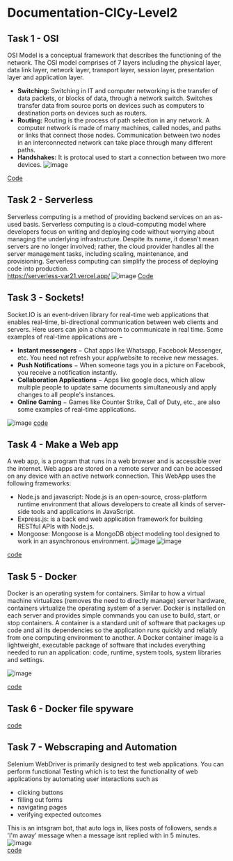 # Documentation-ClCy-Level2
## Task 1 - OSI
OSI Model is a conceptual framework that describes the functioning of the network. 
The OSI model comprises of 7 layers including the physical layer, data link layer, network layer, transport layer, session layer, presentation layer and application layer.    
- **Switching:** Switching in IT and computer networking is the transfer of data packets, or blocks of data, through a network switch. Switches transfer data from source ports on devices such as computers to destination ports on devices such as routers.  
- **Routing:** Routing is the process of path selection in any network. A computer network is made of many machines, called nodes, and paths or links that connect those nodes. Communication between two nodes in an interconnected network can take place through many different paths.  
- **Handshakes:** It is protocal used to start a connection between two more devices.
![image](https://github.com/user-attachments/assets/e0f16e70-4ebd-48ef-9ad7-ad0715eafc39)

[Code](https://github.com/vvvvvvss/OSI)

## Task 2 - Serverless
Serverless computing is a method of providing backend services on an as-used basis. 
Serverless computing is a cloud-computing model where developers focus on writing and deploying code without worrying about managing the underlying infrastructure. 
Despite its name, it doesn't mean servers are no longer involved; rather, the cloud provider handles all the server management tasks, including scaling, maintenance, and provisioning.
Serverless computing can simplify the process of deploying code into production.  
https://serverless-var21.vercel.app/
![image](https://github.com/user-attachments/assets/c623948f-db3a-40b4-b6cc-7dd8ad85f888)
[Code](https://github.com/vvvvvvss/Serverless)

## Task 3 - Sockets!
Socket.IO is an event-driven library for real-time web applications that enables real-time, bi-directional communication between web clients and servers.
Here users can join a chatroom to communicate in real time. 
Some examples of real-time applications are − 
- **Instant messengers** − Chat apps like Whatsapp, Facebook Messenger, etc. You need not refresh your app/website to receive new messages.
- **Push Notifications** − When someone tags you in a picture on Facebook, you receive a notification instantly. 
- **Collaboration Applications** − Apps like google docs, which allow multiple people to update same documents simultaneously and apply changes to all people's instances. 
- **Online Gaming** − Games like Counter Strike, Call of Duty, etc., are also some examples of real-time applications.



![image](https://github.com/user-attachments/assets/bae21e44-6e66-4277-9b9f-449bd5d84ead)
[code](https://github.com/vvvvvvss/socket)

## Task 4 - Make a Web app
A web app, is a program that runs in a web browser and is accessible over the internet. 
Web apps are stored on a remote server and can be accessed on any device with an active network connection.
This WebApp uses the following frameworks:
- Node.js and javascript: Node.js is an open-source, cross-platform runtime environment that allows developers to create all kinds of server-side tools and applications in JavaScript. 
- Express.js: is a back end web application framework for building RESTful APIs with Node.js.
- Mongoose: Mongoose  is a MongoDB object modeling tool designed to work in an asynchronous environment.
![image](https://github.com/user-attachments/assets/81c0d719-aec7-4122-a56f-b33c434aa3f1)
![image](https://github.com/user-attachments/assets/28bceb88-9337-4729-8e69-0ea57a0e968b)

[code](https://github.com/vvvvvvss/webAppejs)

## Task 5 - Docker
Docker is an operating system for containers. 
Similar to how a virtual machine virtualizes (removes the need to directly manage) server hardware, containers virtualize the operating system of a server. 
Docker is installed on each server and provides simple commands you can use to build, start, or stop containers.
A container is a standard unit of software that packages up code and all its dependencies so the application runs quickly and reliably from one computing environment to another. 
A Docker container image is a lightweight, executable package of software that includes everything needed to run an application: code, runtime, system tools, system libraries and settings.

![image](https://github.com/user-attachments/assets/e278df72-2907-460c-b226-ae1e3bd7ab83)

[code](https://github.com/vvvvvvss/Docker)

## Task 6 - Docker file spyware

[code](https://github.com/vvvvvvss/spyware)

## Task 7 - Webscraping and Automation
Selenium WebDriver is primarily designed to test web applications. 
You can perform functional Testing which is to test the functionality of web applications by automating user interactions such as
- clicking buttons
- filling out forms
- navigating pages
- verifying expected outcomes
   
This is an intsgram bot, that auto logs in, likes posts of followers, sends a 'I'm away' message when a message isnt replied with in 5 minutes.  
![image](https://github.com/user-attachments/assets/30d99309-eb6c-42a8-b8a1-40f94db48625)  
[code](https://github.com/vvvvvvss/instabot)
